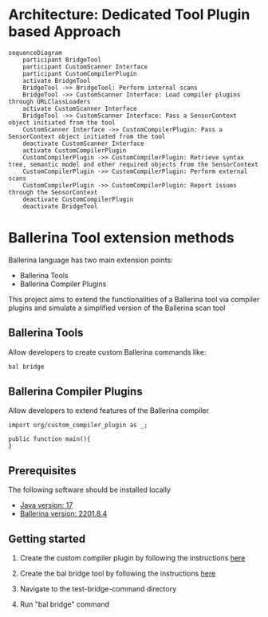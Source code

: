 # Architecture: Dedicated Tool Plugin based Approach

```mermaid
sequenceDiagram
    participant BridgeTool
    participant CustomScanner Interface
    participant CustomCompilerPlugin
    activate BridgeTool
    BridgeTool ->> BridgeTool: Perform internal scans
    BridgeTool ->> CustomScanner Interface: Load compiler plugins through URLClassLoaders
    activate CustomScanner Interface
    BridgeTool ->> CustomScanner Interface: Pass a SensorContext object initiated from the tool
    CustomScanner Interface ->> CustomCompilerPlugin: Pass a SensorContext object initiated from the tool
    deactivate CustomScanner Interface
    activate CustomCompilerPlugin
    CustomCompilerPlugin ->> CustomCompilerPlugin: Retrieve syntax tree, semantic model and other required objects from the SensorContext
    CustomCompilerPlugin ->> CustomCompilerPlugin: Perform external scans
    CustomCompilerPlugin ->> CustomCompilerPlugin: Report issues through the SensorContext
    deactivate CustomCompilerPlugin
    deactivate BridgeTool
```

# Ballerina Tool extension methods

Ballerina language has two main extension points:

- Ballerina Tools
- Ballerina Compiler Plugins

This project aims to extend the functionalities of a Ballerina tool via compiler plugins and simulate a
simplified version of the Ballerina scan tool

## Ballerina Tools

Allow developers to create custom Ballerina commands like:

```cmd
bal bridge
```

## Ballerina Compiler Plugins

Allow developers to extend features of the Ballerina compiler

```bal
import org/custom_compiler_plugin as _;

public function main(){
}
```

## Prerequisites

The following software should be installed locally

- [Java version: 17](https://adoptium.net/temurin/releases/?version=17)
- [Ballerina version: 2201.8.4](https://ballerina.io/downloads/archived/#swan-lake-archived-versions)

## Getting started

1. Create the custom compiler plugin by following the
   instructions [here](https://github.com/Xenowa/ballerina-tool-extension-methods/tree/tool-plugin-based-approach/CustomCompilerPlugin)

2. Create the bal bridge tool by following the
   instructions [here](https://github.com/Xenowa/ballerina-tool-extension-methods/tree/tool-plugin-based-approach/BridgeCommand)

3. Navigate to the test-bridge-command directory

4. Run "bal bridge" command